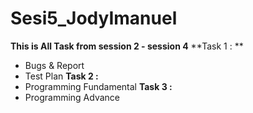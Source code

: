 # Sesi5_JodyImanuel
**This is All Task from session 2 - session 4**
**Task 1 : **
 - Bugs & Report
 - Test Plan
**Task 2 :**
 - Programming Fundamental
**Task 3 :**
 - Programming Advance
